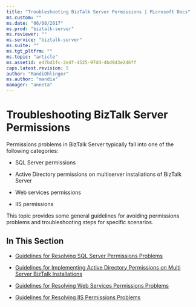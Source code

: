 ```yaml
---
title: "Troubleshooting BizTalk Server Permissions | Microsoft Docs"
ms.custom: ""
ms.date: "06/08/2017"
ms.prod: "biztalk-server"
ms.reviewer: ""
ms.service: "biztalk-server"
ms.suite: ""
ms.tgt_pltfrm: ""
ms.topic: "article"
ms.assetid: e47bd1fc-2edf-4525-97dd-4bd9d3e2d6ff
caps.latest.revision: 5
author: "MandiOhlinger"
ms.author: "mandia"
manager: "anneta"
---
```

# Troubleshooting BizTalk Server Permissions
Permissions problems in BizTalk Server typically fall into one of the following categories:  
  
-   SQL Server permissions  
  
-   Active Directory permissions on multiserver installations of BizTalk Server  
  
-   Web services permissions  
  
-   IIS permissions  
  
 This topic provides some general guidelines for avoiding permissions problems and troubleshooting steps for specific scenarios.  
  
## In This Section  
  
-   [Guidelines for Resolving SQL Server Permissions Problems](../core/guidelines-for-resolving-sql-server-permissions-problems.md)  
  
-   [Guidelines for Implementing Active Directory Permissions on Multi Server BizTalk Installations](../core/implement-active-directory-permissions-on-multi-server-biztalk-installations.md)  
  
-   [Guidelines for Resolving Web Services Permissions Problems](../core/guidelines-for-resolving-web-services-permissions-problems.md)  
  
-   [Guidelines for Resolving IIS Permissions Problems](../core/guidelines-for-resolving-iis-permissions-problems.md)